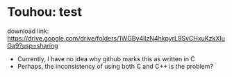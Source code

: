 # Touhou: test
download link: https://drive.google.com/drive/folders/1WGBy4llzN4hkpyrL9SvCHxuKzkXIuGa9?usp=sharing
- Currently, I have no idea why github marks this as written in C
- Perhaps, the inconsistency of using both C and C++ is the problem?
